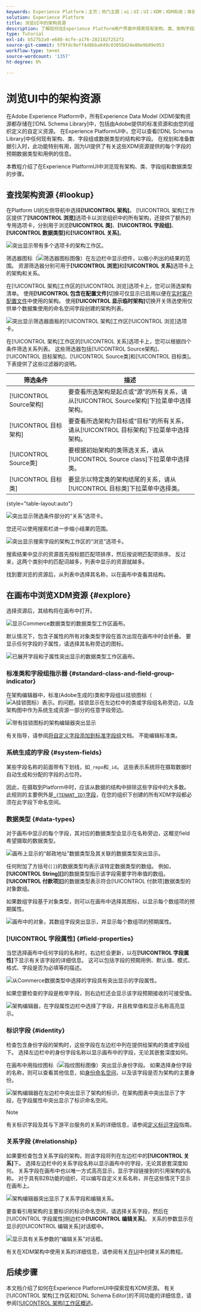 ```yaml
---
keywords: Experience Platform；主页；热门主题；ui；UI；UI；XDM；XDM系统；体验数据模型；体验数据模型；数据模型；数据模型；浏览；类；字段组；数据类型；架构；
solution: Experience Platform
title: 浏览UI中的架构资源
description: 了解如何在Experience Platform用户界面中探索现有架构、类、架构字段组和数据类型。
type: Tutorial
exl-id: b527b2a0-e688-4cfe-a176-282182f252f2
source-git-commit: 5f9fdc9eff4d8bba049c03058d24e80e9b89e953
workflow-type: tm+mt
source-wordcount: '1357'
ht-degree: 0%

---
```


# 浏览UI中的架构资源

在Adobe Experience Platform中，所有Experience Data Model (XDM)架构资源都存储在[!DNL Schema Library]中，包括由Adobe提供的标准资源和由您的组织定义的自定义资源。 在Experience PlatformUI中，您可以查看[!DNL Schema Library]中任何现有架构、类、字段组或数据类型的结构和字段。 在规划和准备数据引入时，此功能特别有用，因为UI提供了有关这些XDM资源提供的每个字段的预期数据类型和用例的信息。

本教程介绍了在Experience PlatformUI中浏览现有架构、类、字段组和数据类型的步骤。

## 查找架构资源 {#lookup}

在Platform UI的左侧导航中选择&#x200B;**[!UICONTROL 架构]**。 [!UICONTROL 架构]工作区提供了&#x200B;**[!UICONTROL 浏览]**&#x200B;选项卡以浏览组织中的所有架构，还提供了额外的专用选项卡，分别用于浏览&#x200B;**[!UICONTROL 类]**、**[!UICONTROL 字段组]**、**[!UICONTROL 数据类型]**&#x200B;和&#x200B;**[!UICONTROL 关系]**。

![突出显示带有多个选项卡的架构工作区。](../images/ui/explore/tabs.png)

筛选器图标（![筛选器图标图像](/help/images/icons/filter.png)）在左边栏中显示控件，以缩小列出的结果的范围。 资源筛选器分别可用于&#x200B;**[!UICONTROL 浏览]**&#x200B;和&#x200B;**[!UICONTROL 关系]**&#x200B;选项卡上的架构和关系。

在[!UICONTROL 架构]工作区的[!UICONTROL 浏览]选项卡上，您可以筛选架构清单。 使用&#x200B;**[!UICONTROL 包含在配置文件]**&#x200B;切换可仅显示已启用以便在[实时客户配置文件](../../profile/home.md)中使用的架构。 使用&#x200B;**[!UICONTROL 显示临时架构]**&#x200B;切换开关筛选使用仅供单个数据集使用的命名空间字段创建的架构列表。

![突出显示筛选器面板的[!UICONTROL 架构]工作区[!UICONTROL 浏览]选项卡。](../images/ui/explore/filters.png)

在[!UICONTROL 架构]工作区的[!UICONTROL 关系]选项卡上，您可以根据四个条件筛选关系列表。 这些筛选器包括[!UICONTROL Source架构]、[!UICONTROL 目标架构]、[!UICONTROL Source类]和[!UICONTROL 目标类]。 下表提供了这些过滤器的说明。

| 筛选条件 | 描述 |
|-----------------------------------|------------|
| [!UICONTROL Source架构] | 要查看所选架构是起点或“源”的所有关系，请从[!UICONTROL Source架构]下拉菜单中选择架构。 |
| [!UICONTROL 目标架构] | 要查看所选架构为目标或“目标”的所有关系，请从[!UICONTROL 目标架构]下拉菜单中选择架构。 |
| [!UICONTROL Source类] | 要根据初始架构的类筛选关系，请从[!UICONTROL Source class]下拉菜单中选择类。 |
| [!UICONTROL 目标类] | 要显示以特定类的架构结尾的关系，请从[!UICONTROL 目标类]下拉菜单中选择类。 |

{style="table-layout:auto"}

![突出显示筛选条件部分的“关系”选项卡。](../images/ui/explore/relationships-filter.png)

您还可以使用搜索栏进一步缩小结果的范围。

![突出显示搜索字段的架构工作区的“浏览”选项卡。](../images/ui/explore/search.png)

搜索结果中显示的资源首先按标题匹配项排序，然后按说明匹配项排序。 反过来，这两个类别中的匹配词越多，列表中显示的资源就越多。

找到要浏览的资源后，从列表中选择其名称，以在画布中查看其结构。

## 在画布中浏览XDM资源 {#explore}

选择资源后，其结构将在画布中打开。

![显示Commerce数据类型的数据类型工作区画布。](../images/ui/explore/canvas.png)

默认情况下，包含子属性的所有对象类型字段在首次出现在画布中时会折叠。 要显示任何字段的子属性，请选择其名称旁边的图标。

![已展开字段和子属性突出显示的数据类型工作区画布。](../images/ui/explore/field-expand.png)

### 标准类和字段组指示器 {#standard-class-and-field-group-indicator}

在架构编辑器中，标准(Adobe生成的)类和字段组以挂锁图标（![A挂锁图标）表示。](/help/images/icons/lock-closed.png)的问题。挂锁显示在左边栏中的类或字段组名称旁边，以及架构图中作为系统生成资源一部分的任意字段旁边。

![带有挂锁图标的架构编辑器突出显示](../images/ui/explore/schema-editor-padlock-icon.png)

有关指导，请参阅[将自定义字段添加到标准字段组](./resources/schemas.md)文档。 不能编辑标准类。

### 系统生成的字段 {#system-fields}

某些字段名称的前面带有下划线，如`_repo`和`_id`。 这些表示系统将在摄取数据时自动生成和分配的字段的占位符。

因此，在摄取到Platform中时，应该从数据的结构中排除这些字段中的大多数。 此规则的主要例外是[`_{TENANT_ID}`字段](../api/getting-started.md#know-your-tenant_id)，在您的组织下创建的所有XDM字段都必须在此字段下命名空间。

### 数据类型 {#data-types}

对于画布中显示的每个字段，其对应的数据类型会显示在名称旁边，这概览field希望摄取的数据类型。

![画布上显示的“邮政地址”数据类型及其关联的数据类型突出显示。](../images/ui/explore/data-types.png)

任何附加了方括号(`[]`)的数据类型均表示该特定数据类型的数组。 例如，**[!UICONTROL String]\[]**&#x200B;的数据类型指示该字段需要字符串值的数组。 **[!UICONTROL 付款项]\[]**&#x200B;的数据类型表示符合[!UICONTROL 付款项]数据类型的对象数组。

如果数组字段基于对象类型，则可以在画布中选择其图标，以显示每个数组项的预期属性。

![画布中的对象，其数组字段突出显示，并显示每个数组项的预期属性。](../images/ui/explore/array-type.png)

### [!UICONTROL 字段属性] {#field-properties}

当您选择画布中任何字段的名称时，右边栏会更新，以在&#x200B;**[!UICONTROL 字段属性]**&#x200B;下显示有关该字段的详细信息。 这可以包括字段的预期用例、默认值、模式、格式、字段是否为必填等的描述。

![从Commerce数据类型中选择的字段具有突出显示的字段属性。](../images/ui/explore/field-properties.png)

如果您要检查的字段是枚举字段，则右边栏还会显示该字段预期接收的可接受值。

![架构编辑器，在字段属性边栏中选择了字段，并且枚举值和显示名称高亮显示。](../images/ui/explore/enum-field.png)

### 标识字段 {#identity}

检查包含身份字段的架构时，这些字段在左边栏中列在提供给架构的类或字段组下。 选择左边栏中的身份字段名称以显示画布中的字段，无论其嵌套深度如何。

在画布中用指纹图标（![指纹图标图像](/help/images/icons/identity-service.png)）突出显示身份字段。 如果选择身份字段的名称，则可以查看其他信息，如[身份命名空间](../../identity-service/features/namespaces.md)，以及该字段是否为架构的主要身份。

![架构编辑器在左边栏中突出显示了架构的标识，在架构图表中突出显示了字段，在字段属性中突出显示了标识命名空间。](../images/ui/explore/identity-field.png)

>[!NOTE]
>
>有关标识字段及其与下游平台服务的关系的详细信息，请参阅[定义标识字段](./fields/identity.md)指南。

### 关系字段 {#relationship}

如果要检查包含关系字段的架构，则该字段将列在左边栏中的&#x200B;**[!UICONTROL 关系]**&#x200B;下。 选择左边栏中的关系字段名称以显示画布中的字段，无论其嵌套深度如何。 关系字段在画布中也以唯一方式高亮显示，显示字段链接到的引用架构的名称。 对于具有B2B功能的组织，可以编写自定义关系名称，并在这些情况下显示在画布上。

![架构编辑器突出显示了关系字段和编辑关系。](../images/ui/explore/relationship-field.png)

要查看引用架构的主要标识的标识命名空间，请选择关系字段，然后在[!UICONTROL 字段属性]侧边栏中&#x200B;**[!UICONTROL 编辑关系]**。 关系的参数显示在显示的[!UICONTROL 编辑关系]对话框中。

![显示具有关系参数的“编辑关系”对话框。](../images/ui/explore/edit-relationship-dialog.png)

有关在XDM架构中使用关系的详细信息，请参阅有关[在UI](../tutorials/relationship-ui.md)中创建关系的教程。

## 后续步骤

本文档介绍了如何在Experience PlatformUI中探索现有XDM资源。 有关[!UICONTROL 架构]工作区和[!DNL Schema Editor]的不同功能的详细信息，请参阅[[!UICONTROL 架构]工作区概述](./overview.md)。
